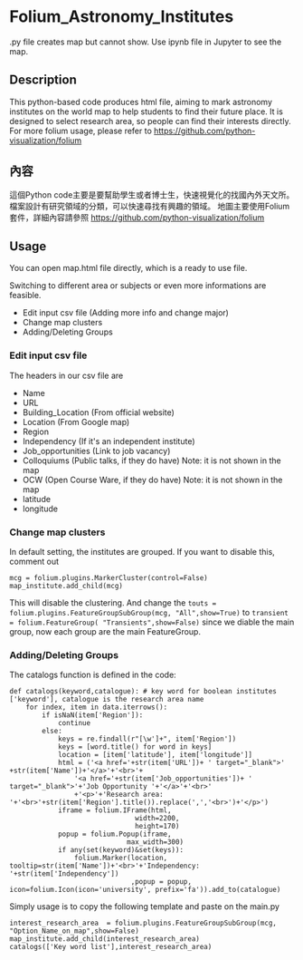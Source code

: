# Folium_Astronomy_Institutes
.py file creates map but cannot show. Use ipynb file in Jupyter to see the map.

## Description
This python-based code produces html file, aiming to mark astronomy institutes on the world map to help students to find their future place. It is designed to select research area, so people can find their interests directly.
For more folium usage, please refer to https://github.com/python-visualization/folium

## 內容
這個Python code主要是要幫助學生或者博士生，快速視覺化的找國內外天文所。檔案設計有研究領域的分類，可以快速尋找有興趣的領域。
地圖主要使用Folium套件，詳細內容請參照 https://github.com/python-visualization/folium

## Usage
You can open map.html file directly, which is a ready to use file.

Switching to different area or subjects or even more informations are feasible.
* Edit input csv file (Adding more info and change major)
* Change map clusters
* Adding/Deleting Groups

### Edit input csv file
The headers in our csv file are 
* Name
* URL
* Building_Location (From official website)
* Location (From Google map)
* Region
* Independency (If it's an independent institute)
* Job_opportunities (Link to job vacancy)
* Colloquiums (Public talks, if they do have) Note: it is not shown in the map
* OCW (Open Course Ware, if they do have) Note: it is not shown in the map
* latitude
* longitude


### Change map clusters
In default setting, the institutes are grouped. If you want to disable this, comment out
```
mcg = folium.plugins.MarkerCluster(control=False)
map_institute.add_child(mcg)
```
This will disable the clustering.
And change the `touts = folium.plugins.FeatureGroupSubGroup(mcg, "All",show=True)` to `transient = folium.FeatureGroup( "Transients",show=False)` since we diable the main group, now each group are the main FeatureGroup.

### Adding/Deleting Groups
The catalogs function is defined in the code:
```
def catalogs(keyword,catalogue): # key word for boolean institutes ['keyword'], catalogue is the research area name
    for index, item in data.iterrows():
        if isNaN(item['Region']):
            continue
        else:
            keys = re.findall(r"[\w']+", item['Region'])
            keys = [word.title() for word in keys]
            location = [item['latitude'], item['longitude']]
            html = ('<a href='+str(item['URL'])+ ' target="_blank">' +str(item['Name'])+'</a>'+'<br>'+
                '<a href='+str(item['Job_opportunities'])+ ' target="_blank">'+'Job Opportunity '+'</a>'+'<br>'
                +'<p>'+'Research area: '+'<br>'+str(item['Region'].title()).replace(',','<br>')+'</p>')
            iframe = folium.IFrame(html,
                               width=2200,
                               height=170)
            popup = folium.Popup(iframe,
                             max_width=300)
            if any(set(keyword)&set(keys)):
                folium.Marker(location, tooltip=str(item['Name'])+'<br>'+'Independency: '+str(item['Independency'])
                              ,popup = popup, icon=folium.Icon(icon='university', prefix='fa')).add_to(catalogue)

```
Simply usage is to copy the following template and paste on the main.py
```
interest_research_area  = folium.plugins.FeatureGroupSubGroup(mcg, "Option_Name_on_map",show=False)
map_institute.add_child(interest_research_area)
catalogs(['Key word list'],interest_research_area)
```
